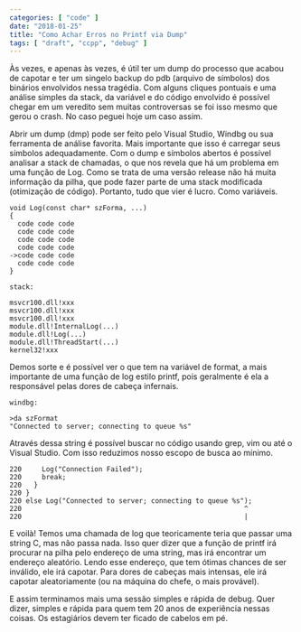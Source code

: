 ```yaml
---
categories: [ "code" ]
date: "2018-01-25"
title: "Como Achar Erros no Printf via Dump"
tags: [ "draft", "ccpp", "debug" ]
---
```

Às vezes, e apenas às vezes, é útil ter um dump do processo que acabou de capotar e ter um singelo backup do pdb (arquivo de símbolos) dos binários envolvidos nessa tragédia. Com alguns cliques pontuais e uma análise simples da stack, da variável e do código envolvido é possível chegar em um veredito sem muitas controversas se foi isso mesmo que gerou o crash. No caso peguei hoje um caso assim.

Abrir um dump (dmp) pode ser feito pelo Visual Studio, Windbg ou sua ferramenta de análise favorita. Mais importante que isso é carregar seus símbolos adequadamente. Com o dump e símbolos abertos é possível analisar a stack de chamadas, o que nos revela que há um problema em uma função de Log. Como se trata de uma versão release não há muita informação da pilha, que pode fazer parte de uma stack modificada (otimização de código). Portanto, tudo que vier é lucro. Como variáveis.

    void Log(const char* szForma, ...)
    {
      code code code
      code code code
      code code code
      code code code
    ->code code code
      code code code
    }
    
    stack:
    
    msvcr100.dll!xxx
    msvcr100.dll!xxx
    msvcr100.dll!xxx
    module.dll!InternalLog(...)
    module.dll!Log(...)
    module.dll!ThreadStart(...)
    kernel32!xxx


Demos sorte e é possível ver o que tem na variável de format, a mais importante de uma função de log estilo printf, pois geralmente é ela a responsável pelas dores de cabeça infernais.

    windbg:
    
    >da szFormat
    "Connected to server; connecting to queue %s"

Através dessa string é possível buscar no código usando grep, vim ou até o Visual Studio. Com isso reduzimos nosso escopo de busca ao mínimo.

    220     Log("Connection Failed");
    220     break;
    220   }
    220 }
    220 else Log("Connected to server; connecting to queue %s");
    220                                                       ^
    220                                                       |

E voilà! Temos uma chamada de log que teoricamente teria que passar uma string C, mas não passa nada. Isso quer dizer que a função de printf irá procurar na pilha pelo endereço de uma string, mas irá encontrar um endereço aleatório. Lendo esse endereço, que tem ótimas chances de ser inválido, ele irá capotar. Para dores de cabeças mais intensas, ele irá capotar aleatoriamente (ou na máquina do chefe, o mais provável).

E assim terminamos mais uma sessão simples e rápida de debug. Quer dizer, simples e rápida para quem tem 20 anos de experiência nessas coisas. Os estagiários devem ter ficado de cabelos em pé.
